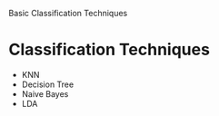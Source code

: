 Basic Classification Techniques

# Classification Techniques
* KNN
* Decision Tree
* Naive Bayes
* LDA
